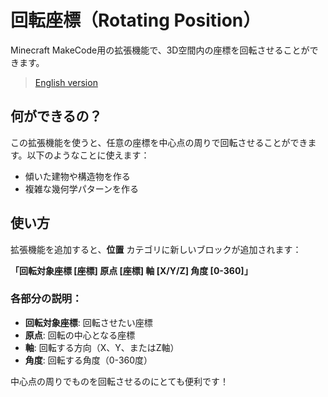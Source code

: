 # 回転座標（Rotating Position）

Minecraft MakeCode用の拡張機能で、3D空間内の座標を回転させることができます。

> [English version](README.md)

## 何ができるの？

この拡張機能を使うと、任意の座標を中心点の周りで回転させることができます。以下のようなことに使えます：
- 傾いた建物や構造物を作る
- 複雑な幾何学パターンを作る


## 使い方

拡張機能を追加すると、**位置** カテゴリに新しいブロックが追加されます：

**「回転対象座標 [座標] 原点 [座標] 軸 [X/Y/Z] 角度 [0-360]」**

### 各部分の説明：

- **回転対象座標**: 回転させたい座標
- **原点**: 回転の中心となる座標
- **軸**: 回転する方向（X、Y、またはZ軸）
- **角度**: 回転する角度（0-360度）

中心点の周りでものを回転させるのにとても便利です！

